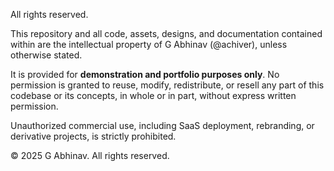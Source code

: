 All rights reserved.

This repository and all code, assets, designs, and documentation contained within are the intellectual property of G Abhinav (@achiver), unless otherwise stated.

It is provided for **demonstration and portfolio purposes only**. No permission is granted to reuse, modify, redistribute, or resell any part of this codebase or its concepts, in whole or in part, without express written permission.

Unauthorized commercial use, including SaaS deployment, rebranding, or derivative projects, is strictly prohibited.

© 2025 G Abhinav. All rights reserved.
